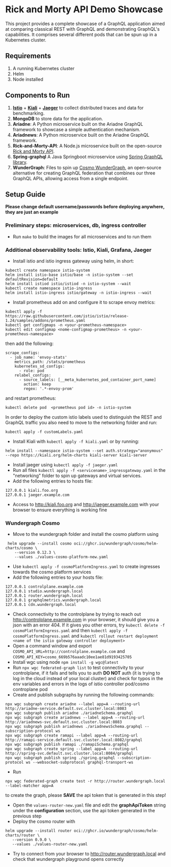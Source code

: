 # Rick and Morty API Demo Showcase

This project provides a complete showcase of a GraphQL application aimed at comparing classical REST with GraphQL and demonstrating GraphQL's capabilities. It comprises several different pods that can be spun up in a Kubernetes cluster.

## Requirements

1. A running Kubernetes cluster
2. Helm
3. Node installed

## Components to Run

1. **[Istio](https://istio.io/latest/docs/setup/install/helm/)** + **[Kiali](https://kiali.io/)** + **[Jaeger](https://www.jaegertracing.io/)** to collect distributed traces and data for benchmarking.
2. **MongoDB** to store data for the application.
3. **Ariadne**: A Python microservice built on the Ariadne GraphQL framework to showcase a simple authentication mechanism.
4. **Ariadnews**: A Python microservice built on the Ariadne GraphQL framework.
5. **Rick-and-Morty-API**: A Node.js microservice built on the open-source [Rick and Morty API](https://github.com/afuh/rick-and-morty-api).
6. **Spring-graphql** A Java Springboot microservice using  [Spring GraphQL library](https://spring.io/projects/spring-graphql).
7. **WunderGraph**: Files to spin up [Cosmo WunderGraph](https://wundergraph.com/), an open-source alternative for creating GraphQL federation that combines our three GraphQL APIs, allowing access from a single endpoint.

## Setup Guide
**Please change default username/passwords before deploying anywhere, they are just an example**

### Preliminary steps: microservices, db, ingress controller
- Run ```make``` to build the images for all microservices and to run them
### Additional observability tools: Istio, Kiali, Grafana, Jaeger
- Install istio and istio ingress gateway using helm, in short:
```
kubectl create namespace istio-system
helm install istio-base istio/base -n istio-system --set defaultRevision=default
helm install istiod istio/istiod -n istio-system --wait
kubectl create namespace istio-ingress
helm install istio-ingress istio/gateway -n istio-ingress --wait
```
- Install prometheus add on and configure it to scrape envoy metrics:
```
kubectl apply -f https://raw.githubusercontent.com/istio/istio/release-1.24/samples/addons/prometheus.yaml
kubectl get configmaps -n <your-prometheus-namespace>
kubectl edit configmap <nome-configmap-prometheus> -n <your-prometheus-namespace>
```
then add the following:
```
scrape_configs:
  - job_name: 'envoy-stats'
    metrics_path: /stats/prometheus
    kubernetes_sd_configs:
      - role: pod
    relabel_configs:
      - source_labels: [__meta_kubernetes_pod_container_port_name]
        action: keep
        regex: '.*-envoy-prom'
```
and restart prometheus:
```
kubectl delete pod  <prometheus pod id> -n istio-system
```
In order to deploy the custom istio labels used to distinguish the REST and GraphQL traffic you also need to move to the networking folder and run:
```
kubectl apply -f customLabels.yaml
```
- Install Kiali with ```kubectl apply -f kiali.yaml``` or by running:
```
helm install --namespace istio-system --set auth.strategy="anonymous" --repo https://kiali.org/helm-charts kiali-server kiali-server
```
- Install jaeger using ```kubectl apply -f jaeger.yaml```
- Run all files ```kubectl apply -f <servicename>_ingressgateway.yaml``` in the "networking" folder to spin up gateways and virtual services.
- Add the following entries to hosts file:
```
127.0.0.1 kiali.foo.org
127.0.0.1 jaeger.example.com
```
- Access to http://kiali.foo.org and http://jaeger.example.com with your browser to ensure everything is working fine
### Wundergraph Cosmo
- Move to the wundergraph folder and install the cosmo platform using 
```
 helm upgrade --install cosmo oci://ghcr.io/wundergraph/cosmo/helm-charts/cosmo \
    --version 0.12.3 \
    --values ./values-cosmo-platform-new.yaml
```
- Use ```kubectl apply -f cosmoPlatformIngress.yaml``` to create ingresses towards the cosmo platform services
- Add the following entries to your hosts file:
```
127.0.0.1 controlplane.example.com
127.0.0.1 studio.wundergraph.local
127.0.0.1 router.wundergraph.local
127.0.0.1 graphqlmetrics.wundergraph.local
127.0.0.1 cdn.wundergraph.local
```
- Check connectivity to the controlplane by trying to reach out http://controlplane.example.com in your browser, it should give you a json with an error 404. If it gives you other errors, try ```kubectl delete -f cosmoPlatformIngress.yaml``` and then ```kubectl apply -f cosmoPlatformIngress.yaml``` and ```kubectl rollout restart deployment <name of the istio gateway controller deployment>```
- Open a command window and export ```COSMO_API_URL=http://controlplane.example.com``` and ```COSMO_API_KEY=cosmo_669b576aaadc10ee1ae81d9193425705```
- Install wgc using node ```npm install -g wgc@latest```
- Run ```npx wgc federated-graph list``` to test connectivity to your controlplane, if it fails and tells you to auth **DO NOT** auth (it is trying to log in the cloud instead of your local cluster) and check for typos in the env variables and errors in the logs of istio controller pod/cosmo controplane pod
- Create and publish subgraphs by running the following commands:
```
npx wgc subgraph create ariadne --label app=A --routing-url http://ariadne-service.default.svc.cluster.local:8083
npx wgc subgraph publish ariadne ./ariadneSchema.graphql
npx wgc subgraph create ariadnews --label app=A --routing-url  http://ariadnews-svc.default.svc.cluster.local:8083
npx wgc subgraph publish ariadnews ./ariadnewsSchema.graphql --subscription-protocol ws
npx wgc subgraph create ramapi --label app=A --routing-url http://ramapi-service.default.svc.cluster.local:8082/graphql
npx wgc subgraph publish ramapi ./ramapiSchema.graphql
npx wgc subgraph create spring --label app=A --routing-url http://spring-svc.default.svc.cluster.local:8084/graphql
npx wgc subgraph publish spring ./spring.graphql --subscription-protocol ws --websocket-subprotocol graphql-transport-ws
```
- Run 
```
npx wgc federated-graph create test -r http://router.wundergraph.local --label-matcher app=A
```
 to create the graph, please **SAVE** the api token that is generated in this step! 
- Open the ```values-router-new.yaml``` file and edit the **graphApiToken** string under the **configuration** section, use the api token generated in the previous step
- Deploy the cosmo router with
 ```
helm upgrade --install router oci://ghcr.io/wundergraph/cosmo/helm-charts/router \
    --version 0.9.0 \
    --values ./values-router-new.yaml
```
- Try to connect from your browser to http://router.wundergraph.local and check that wundergraph playground opens correctly
